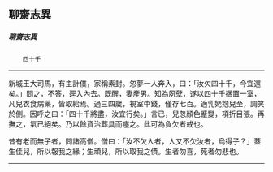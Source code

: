 

## 聊齋志異

##### 聊齋志異
　　`四十千`

* * *

新城王大司馬，有主計僕，家稱素封。忽夢一人奔入，曰：「汝欠四十千，今宜還矣。」問之，不答，逕入內去。既醒，妻產男。知為夙孽，遂以四十千捆置一室，凡兒衣食病藥，皆取給焉。過三四歲，視室中錢，僅存七百。適乳姥抱兒至，調笑於側。因呼之曰：「四十千將盡，汝宜行矣。」言已，兒忽顏色蹙變，項折目張。再撫之，氣已絕矣。乃以餘資治葬具而瘞之。此可為負欠者戒也。

昔有老而無子者，問諸高僧。僧曰：「汝不欠人者，人又不欠汝者，烏得子？」蓋生佳兒，所以報我之緣；生頑兒，所以取我之債。生者勿喜，死者勿悲也。

* * *

